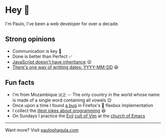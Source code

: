 # Hey 👋

I'm Paulo, I've been a web developer for over a decade.

## Strong opinions

- Communication is key 🔑
- Done is better than Perfect ✅
- [JavaScript doesn't have inheritance](https://paulophagula.com/blog/2017/04/06/js-inheritance-doesnt-exist/) 😮
- [There's one way of writting dates: YYYY-MM-DD](https://xkcd.com/1179) 😆

## Fun facts

- I'm from Mozambique 🇲🇿 -- The only country in the world whose name is made of a single word containing all vowels 😉
- Once upon a time I found [a bug](https://bugzilla.mozilla.org/show_bug.cgi?id=1272721) in Firefox's 🦊 flexbox implementation
- I collect the [illest jokes about programming](https://github.com/PauloPhagula/awesome-programmer-humor) 😆
- On Sundays I practice the [Evil](https://github.com/emacs-evil/evil) [cult of Vim](https://en.wikipedia.org/wiki/Editor_war#Humor) at the [church of Emacs](https://en.wikipedia.org/wiki/Editor_war#Humor)

---

Want more? Visit [paulophagula.com](https://paulophagula.com)
